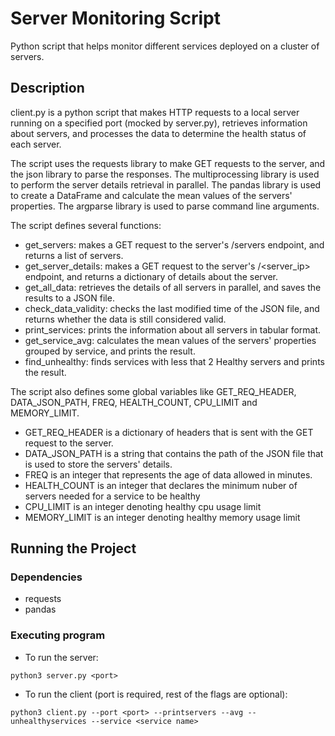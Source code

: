 # Server Monitoring Script

Python script that helps monitor different services deployed on a cluster of servers.

## Description

client.py is a python script that makes HTTP requests to a local server running on a specified port (mocked by server.py), retrieves information about servers, and processes the data to determine the health status of each server.

The script uses the requests library to make GET requests to the server, and the json library to parse the responses. The multiprocessing library is used to perform the server details retrieval in parallel. The pandas library is used to create a DataFrame and calculate the mean values of the servers' properties. The argparse library is used to parse command line arguments.

The script defines several functions:

* get_servers: makes a GET request to the server's /servers endpoint, and returns a list of servers.
* get_server_details: makes a GET request to the server's /<server_ip\> endpoint, and returns a dictionary of details about the server.
* get_all_data: retrieves the details of all servers in parallel, and saves the results to a JSON file.
* check_data_validity: checks the last modified time of the JSON file, and returns whether the data is still considered valid.
* print_services: prints the information about all servers in tabular format.
* get_service_avg: calculates the mean values of the servers' properties grouped by service, and prints the result.
* find_unhealthy: finds services with less that 2 Healthy servers and prints the result.

The script also defines some global variables like GET_REQ_HEADER, DATA_JSON_PATH, FREQ, HEALTH_COUNT, CPU_LIMIT and MEMORY_LIMIT.
* GET_REQ_HEADER is a dictionary of headers that is sent with the GET request to the server.
* DATA_JSON_PATH is a string that contains the path of the JSON file that is used to store the servers' details.
* FREQ is an integer that represents the age of data allowed in minutes.
* HEALTH_COUNT is an integer that declares the minimum nuber of servers needed for a service to be healthy
* CPU_LIMIT is an integer denoting healthy cpu usage limit
* MEMORY_LIMIT is an integer denoting healthy memory usage limit

## Running the Project

### Dependencies

* requests
* pandas

### Executing program

* To run the server:
```
python3 server.py <port>
```

* To run the client (port is required, rest of the flags are optional):
```
python3 client.py --port <port> --printservers --avg --unhealthyservices --service <service name>
```